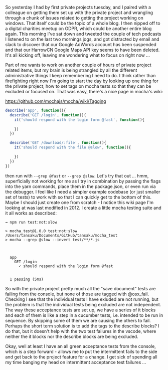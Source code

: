 So yesterday I had by first private projects tuesday, and I paired with a colleague on getting them set up with the private project and wrangling through a chunk of issues related to getting the project working on windows.  That itself could be the topic of a whole blog.  I then nipped off to a digital charities meetup on GDPR, which could be another entire blog again.  This morning I've sat down and tweeted the couple of tech podcasts I listened to on the last two mornings jogs, and got distracted by email and slack to discover that our Google AdWords account has been suspended and that our HarrowCN Google Maps API key seems to have been deleted.  It's all kicking off, leaving me wondering what to focus on right now ...

Part of me wants to work on another couple of hours of private project related items, but my brain is being strangled by all the different administrative things I keep remembering I need to do.  I think rather than firefighting right now I'm going to start the day by looking up one thing for the private project; how to set tags on mocha tests so that they can be excluded or focused on.  That was easy, there's a nice page in mocha's wiki:

https://github.com/mochajs/mocha/wiki/Tagging

```js
describe('app', function(){
  describe('GET /login', function(){
    it('should respond with the login form @fast', function(){
      
    })
  })

  describe('GET /download/:file', function(){
    it('should respond with the file @slow', function(){
      
    })
  })
})
```

then run with `--grep @fast` or `--grep @slow`.  Let's try that out ... hmm, superficially not working for me as I try in combination by passing the flags into the yarn commands, place them in the package.json, or even run via the debugger.  I feel like I need a simpler example codebase (or just smaller set of tests) to work with so that I can quickly get to the bottom of this.  Maybe I should just create one from scratch - I notice this wiki page I'm looking at was last modified in 2012.  I create a little mocha testing suite and it all works as described:

```
→ npm run test:not:slow

> mocha_test@1.0.0 test:not:slow /Users/tansaku/Documents/GitHub/tansaku/mocha_test
> mocha --grep @slow --invert test/**/*.js



  app
    GET /login
      ✓ should respond with the login form @fast


  1 passing (5ms)
```

So with the private project pretty much all the "save document" tests are failing from the console, but none of those are tagged with @osx_fail.  Checking I see that the individual tests I have exluded are not running, but the problem is that the individual tests being excluded are not independent.  The way these acceptance tests are set up, we have a series of it blocks and each of them is like a step in a cucumber tests, i.e. intended to be run in sequence.  By skipping some of them we are causing the others to fail.  Perhaps the short term solution is to add the tags to the describe blocks?  I do that, but it doesn't help with the two test failures in the vscode, where neither the it blocks nor the describe blocks are being excluded.

Okay, well at least I have an all green acceptance tests from the console, which is a step forward - allows me to put the intermittent fails to the side and get back to the project feature for a change.  I get sick of spending all my time banging my head on intermittent acceptance test failures ...
